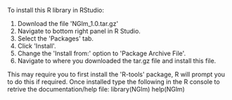 To install this R library in RStudio:
1. Download the file 'NGlm_1.0.tar.gz'
2. Navigate to bottom right panel in R Studio.
3. Select the 'Packages' tab.
4. Click 'Install'.
5. Change the 'Install from:' option to 'Package Archive File'.
5. Navigate to where you downloaded the tar.gz file and install this file.

This may require you to first install the 'R-tools' package, R will prompt you to do this if required.
Once installed type the following in the R console to retrive the documentation/help file:
library(NGlm)
help(NGlm)
